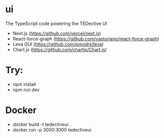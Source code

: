 # ui
The TypeScript code powering the TEDective UI

- Next.js (https://github.com/vercel/next.js)
- React-force-graph (https://github.com/vasturiano/react-force-graph)
- Leva GUI (https://github.com/pmndrs/leva)
- Chart.js (https://github.com/chartjs/Chart.js)

# Try:
- npm install
- npm run dev

# Docker
- docker build -t tedectiveui .
- docker run -p 3000:3000 tedectiveui

